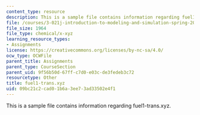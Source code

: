 ```yaml
---
content_type: resource
description: This is a sample file contains information regarding fuel1-trans.xyz.
file: /courses/3-021j-introduction-to-modeling-and-simulation-spring-2012/09bc21c2cad01b6a3ee73ad33502e4f1_fuel1-trans.xyz
file_size: 1964
file_type: chemical/x-xyz
learning_resource_types:
- Assignments
license: https://creativecommons.org/licenses/by-nc-sa/4.0/
ocw_type: OCWFile
parent_title: Assignments
parent_type: CourseSection
parent_uid: 9f56b50d-67ff-c7d0-e03c-de3fedeb3c72
resourcetype: Other
title: fuel1-trans.xyz
uid: 09bc21c2-cad0-1b6a-3ee7-3ad33502e4f1
---
```

This is a sample file contains information regarding fuel1-trans.xyz.